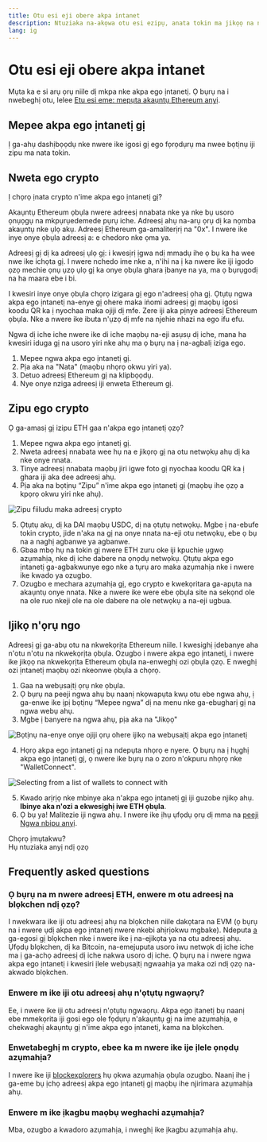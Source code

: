 ```yaml
---
title: Otu esi eji obere akpa intanet
description: Ntuziaka na-akọwa otu esi ezipụ, anata tokin ma jikọọ na ngwa web3.
lang: ig
---
```


# Otu esi eji obere akpa intanet

Mụta ka e si arụ ọrụ niile dị mkpa nke akpa ego ịntanetị. Ọ bụrụ na i nwebeghị otu, lelee [Etu esi eme: mepụta akaụntụ Ethereum anyị](/guides/how-to-create-an-ethereum-account/).

## Mepee akpa ego ịntanetị gị

Ị ga-ahụ dashịbọọdụ nke nwere ike igosi gị ego fọrọdụrụ ma nwee bọtịnụ iji zipu ma nata tokin.

## Nweta ego crypto

Ị chọrọ ịnata crypto n'ime akpa ego ịntanetị gị?

Akaụntụ Ethereum ọbụla nwere adreesị nnabata nke ya nke bụ usoro ọnụọgụ na mkpụrụedemede pụrụ iche. Adreesị ahụ na-arụ ọrụ dị ka nọmba akaụntụ nke ụlọ akụ. Adreesị Ethereum ga-amaliterịrị na "0x". I nwere ike inye onye ọbụla adreesị a: e chedoro nke ọma ya.

Adreesị gị dị ka adreesị ụlọ gị: i kwesịrị ịgwa ndị mmadụ ihe ọ bụ ka ha wee nwe ike ichọta gị. I nwere nchedo ime nke a, n'ihi na ị ka nwere ike iji igodo ọzọ mechie ọnụ ụzọ ụlọ gị ka onye ọbụla ghara ịbanye na ya, ma ọ bụrụgodị na ha maara ebe i bi.

I kwesiri inye onye ọbụla chọrọ izigara gị ego n'adreesị ọha gị. Ọtụtụ ngwa akpa ego ịntanetị na-enye gị ohere maka iṅomi adreesị gị maọbụ igosi koodu QR ka ị nyochaa maka ojiji dị mfe. Zere iji aka pịnye adreesị Ethereum ọbụla. Nke a nwere ike ibuta n'ụzọ dị mfe na njehie nhazi na ego ifu efu.

Ngwa dị iche iche nwere ike di iche maọbụ na-eji asụsụ dị iche, mana ha kwesiri iduga gị na usoro yiri nke ahụ ma ọ bụrụ na ị na-agbalị iziga ego.

1. Mepee ngwa akpa ego ịntanetị gị.
2. Pịa aka na "Nata" (maọbụ nhọrọ okwu yiri ya).
3. Detuo adreesị Ethereum gị na klipbọọdụ.
4. Nye onye nziga adreesị iji enweta Ethereum gị.

## Zipu ego crypto

Ọ ga-amasị gị izipu ETH gaa n'akpa ego ịntanetị ọzọ?

1. Mepee ngwa akpa ego ịntanetị gị.
2. Nweta adreesị nnabata wee hụ na e jikọrọ gị na otu netwọkụ ahụ dị ka nke onye nnata.
3. Tinye adreesị nnabata maọbụ jiri igwe foto gị nyochaa koodu QR ka ị ghara iji aka dee adreesị ahụ.
4. Pịa aka na bọtịnụ “Zipu” n'ime akpa ego ịntanetị gị (maọbụ ihe ọzọ a kpọrọ okwu yiri nke ahụ).

![Zipu fiiludu maka adreesị crypto](./send.png)
<br/>

5. Ọtụtụ akụ, dị ka DAI maọbụ USDC, dị na ọtụtụ netwọkụ. Mgbe ị na-ebufe tokin crypto, jide n'aka na gị na onye nnata na-eji otu netwọkụ, ebe ọ bụ na a naghị agbanwe ya agbanwe.
6. Gbaa mbọ hụ na tokin gị nwere ETH zuru oke iji kpuchie ụgwọ azụmahịa, nke dị iche dabere na ọnọdụ netwọkụ. Ọtụtụ akpa ego ịntanetị ga-agbakwunye ego nke a tụrụ aro maka azụmahịa nke i nwere ike kwado ya ozugbo.
7. Ozugbo e mechara azụmahịa gị, ego crypto e kwekọritara ga-apụta na akaụntụ onye nnata. Nke a nwere ike were ebe ọbụla site na sekọnd ole na ole ruo nkeji ole na ole dabere na ole netwọkụ a na-eji ugbua.

## Ijikọ n'ọrụ ngo

Adreesị gị ga-abụ otu na nkwekọrịta Ethereum niile. I kwesighị ịdebanye aha n'otu n'otu na nkwekọrịta ọbụla. Ozugbo i nwere akpa ego ịntanetị, i nwere ike jikọọ na nkwekọrịta Ethereum ọbụla na-enweghị ozi ọbụla ọzọ. E nweghị ozi ịntanetị maọbụ ozi nkeonwe ọbụla a chọrọ.

1. Gaa na webụsaịtị ọrụ nke ọbụla.
2. Ọ bụrụ na peeji ngwa ahụ bụ naanị nkọwapụta kwụ otu ebe ngwa ahụ, ị ga-enwe ike ịpị bọtịnụ “Mepee ngwa” dị na menu nke ga-ebugharị gị na ngwa webụ ahụ.
3. Mgbe ị banyere na ngwa ahụ, pịa aka na "Jikọọ"

![Bọtịnụ na-enye onye ojiji ọrụ ohere ijikọ na webụsaịtị akpa ego ịntanetị](./connect1.png)

4. Họrọ akpa ego ịntanetị gị na ndepụta nhọrọ e nyere. Ọ bụrụ na ị hụghị akpa ego ịntanetị gị, ọ nwere ike bụrụ na o zoro n'okpuru nhọrọ nke "WalletConnect".

![Selecting from a list of wallets to connect with](./connect2.png)

5. Kwado arịrịọ nke mbinye aka n'akpa ego ịntanetị gị iji guzobe njikọ ahụ. **Ibinye aka n'ozi a ekwesịghị iwe ETH ọbụla**.
6. Ọ bụ ya! Malitezie iji ngwa ahụ. I nwere ike ịhụ ụfọdụ ọrụ dị mma na [peeji Ngwa nbipu anyị](/dapps/#explore). <br />

<Alert className="justify-between">
  <AlertEmoji text=":eyes:" />
  <div>Chọrọ ịmụtakwu?</div>
  <ButtonLink href="/guides/">
    Hụ ntuziaka anyị ndị ọzọ
  </ButtonLink>
</Alert>

## Frequently asked questions

### Ọ bụrụ na m nwere adreesị ETH, enwere m otu adreesị na blọkchen ndị ọzọ?

I nwekwara ike iji otu adreesị ahụ na blọkchen niile dakọtara na EVM (ọ bụrụ na i nwere ụdị akpa ego ịntanetị nwere nkebi ahịrịokwu mgbake). Ndeputa [a](https://chainlist.org/) ga-egosi gị blọkchen nke i nwere ike ị na-ejikọta ya na otu adreesị ahụ. Ụfọdụ blọkchen, dị ka Bitcoin, na-emejuputa usoro iwu netwọk dị iche iche ma ị ga-achọ adreesị dị iche nakwa usoro dị iche. Ọ bụrụ na i nwere ngwa akpa ego ịntanetị i kwesiri ịlele webụsaịtị ngwaahịa ya maka ozi ndị ọzọ na-akwado blọkchen.

### Enwere m ike iji otu adreesị ahụ n'ọtụtụ ngwaọrụ?

Ee, i nwere ike iji otu adreesị n'ọtụtụ ngwaọrụ. Akpa ego ịtanetị bụ naanị ebe mmekọrita iji gosi ego ole fọdụrụ n'akaụntụ gị na ime azụmahịa, e chekwaghị akaụntụ gị n'ime akpa ego ịntanetị, kama na blọkchen.

### Enwetabeghị m crypto, ebee ka m nwere ike ije ịlele ọnọdụ azụmahịa?

I nwere ike iji [blockexplorers](/developers/docs/data-and-analytics/block-explorers/) hụ ọkwa azụmahịa ọbụla ozugbo. Naanị ihe ị ga-eme bụ ịchọ adreesị akpa ego ịntanetị gị maọbụ ihe njirimara azụmahịa ahụ.

### Enwere m ike ịkagbu maọbụ weghachi azụmahịa?

Mba, ozugbo a kwadoro azụmahịa, i nweghị ike ịkagbu azụmahịa ahụ.

